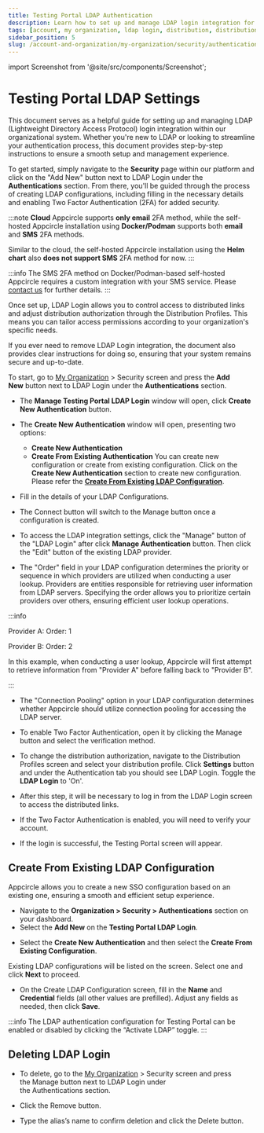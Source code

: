 ```yaml
---
title: Testing Portal LDAP Authentication
description: Learn how to set up and manage LDAP login integration for the Testing Portal of your organization in Appcircle
tags: [account, my organization, ldap login, distribution, distribution profile, authentication, 2FA]
sidebar_position: 5
slug: /account-and-organization/my-organization/security/authentications/distribution-ldap-authentication
---
```


import Screenshot from '@site/src/components/Screenshot';

# Testing Portal LDAP Settings

This document serves as a helpful guide for setting up and managing LDAP (Lightweight Directory Access Protocol) login integration within our organizational system.
Whether you're new to LDAP or looking to streamline your authentication process, this document provides step-by-step instructions to ensure a smooth setup and management experience.

To get started, simply navigate to the **Security** page within our platform and click on the "Add New" button next to LDAP Login under the **Authentications** section.
From there, you'll be guided through the process of creating LDAP configurations, including filling in the necessary details and enabling Two Factor Authentication (2FA) for added security.

:::note
**Cloud** Appcircle supports **only email** 2FA method, while the self-hosted Appcircle installation using **Docker/Podman** supports both **email** and **SMS** 2FA methods.

Similar to the cloud, the self-hosted Appcircle installation using the **Helm chart** also **does not support SMS** 2FA method for now.
:::

:::info
The SMS 2FA method on Docker/Podman-based self-hosted Appcircle requires a custom integration with your SMS service. Please [contact us](https://appcircle.io/contact) for further details.
:::

Once set up, LDAP Login allows you to control access to distributed links and adjust distribution authorization through the Distribution Profiles.
This means you can tailor access permissions according to your organization's specific needs.

If you ever need to remove LDAP Login integration, the document also provides clear instructions for doing so, ensuring that your system remains secure and up-to-date.

To start, go to [My Organization](/account-and-organization/my-organization) > Security screen and press the **Add New** button next to LDAP Login under the **Authentications** section.

<Screenshot url='https://cdn.appcircle.io/docs/assets/distribution-ldap-add-new.png' />

- The **Manage Testing Portal LDAP Login** window will open, click **Create New Authentication** button.

- The **Create New Authentication** window will open, presenting two options:
    - **Create New Authentication**
    - **Create From Existing Authentication**
You can create new configuration or create from existing configuration. Click on the **Create New Authentication** section to create new configuration.
Please refer the [**Create From Existing LDAP Configuration**](/account-and-organization/my-organization/security/authentications/distribution-ldap-authentication#create-from-existing-ldap-configuration).

<Screenshot url='https://cdn.appcircle.io/docs/assets/distribution-ldap-create-options.png' />

- Fill in the details of your LDAP Configurations.

<Screenshot url='https://cdn.appcircle.io/docs/assets/BE5679-ldap2.png' />

- The Connect button will switch to the Manage button once a configuration is created.

<Screenshot url='https://cdn.appcircle.io/docs/assets/distribute-ldap-login4.png' />

- To access the LDAP integration settings, click the "Manage" button of the "LDAP Login" after click **Manage Authentication** button. Then click the "Edit" button of the existing LDAP provider.

<Screenshot url='https://cdn.appcircle.io/docs/assets/ldap-login-configuration-edit.png' />

- The "Order" field in your LDAP configuration determines the priority or sequence in which providers are utilized when conducting a user lookup.
  Providers are entities responsible for retrieving user information from LDAP servers.
  Specifying the order allows you to prioritize certain providers over others, ensuring efficient user lookup operations.

<Screenshot url='https://cdn.appcircle.io/docs/assets/BE5679-ldap3.png' />

:::info

Provider A: Order: 1

Provider B: Order: 2

In this example, when conducting a user lookup, Appcircle will first attempt to retrieve information from "Provider A" before falling back to "Provider B".

:::

- The "Connection Pooling" option in your LDAP configuration determines whether Appcircle should utilize connection pooling for accessing the LDAP server.

<Screenshot url='https://cdn.appcircle.io/docs/assets/ldap-login-connection-pooling.png' />

- To enable Two Factor Authentication, open it by clicking the Manage button and select the verification method.

<Screenshot url='https://cdn.appcircle.io/docs/assets/ldap-login5.png' />

- To change the distribution authorization, navigate to the Distribution Profiles screen and select your distribution profile. Click **Settings** button and under the Authentication tab you should see LDAP Login. Toggle the **LDAP Login** to 'On'.

<Screenshot url='https://cdn.appcircle.io/docs/assets/ldap-login6.png' />

- After this step, it will be necessary to log in from the LDAP Login screen to access the distributed links.

<Screenshot url='https://cdn.appcircle.io/docs/assets/ldap-login7.png' />

- If the Two Factor Authentication is enabled, you will need to verify your account.

<Screenshot url='https://cdn.appcircle.io/docs/assets/ldap-login8.png' />

- If the login is successful, the Testing Portal screen will appear.

<Screenshot url='https://cdn.appcircle.io/docs/assets/ldap-login9.png' />


## Create From Existing LDAP Configuration

  Appcircle allows you to create a new SSO configuration based on an existing one, ensuring a smooth and efficient setup experience. 
 
- Navigate to the **Organization > Security > Authentications** section on your dashboard.
- Select the **Add New** on the **Testing Portal LDAP Login**.

<Screenshot url='https://cdn.appcircle.io/docs/assets/store-sso-manage-button.png' /> 

- Select the **Create New Authentication** and then select the **Create From Existing Configuration**.

Existing LDAP configurations will be listed on the screen. Select one and click **Next** to proceed. 

<Screenshot url='https://cdn.appcircle.io/docs/assets/ldap-create-from-existing.png' /> 

- On the Create LDAP Configuration screen, fill in the **Name** and **Credential** fields (all other values are prefilled). Adjust any fields as needed, then click **Save**.

<Screenshot url='https://cdn.appcircle.io/docs/assets/BE5679-ldap2.png' />

:::info
The LDAP authentication configuration for Testing Portal can be enabled or disabled by clicking the “Activate LDAP” toggle.
:::

## Deleting LDAP Login

- To delete, go to the [My Organization](/account/my-organization) > Security screen and press the Manage button next to LDAP Login under the Authentications section.

<Screenshot url='https://cdn.appcircle.io/docs/assets/ldap-login10.png' />

- Click the Remove button.

<Screenshot url='https://cdn.appcircle.io/docs/assets/ldap-login11.png' />

- Type the alias’s name to confirm deletion and click the Delete button.

<Screenshot url='https://cdn.appcircle.io/docs/assets/ldap-login12.png' />
